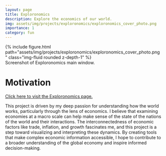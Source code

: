 ```yaml
---
layout: page
title: Exploronomics
description: Explore the economics of our world.
img: assets/img/projects/exploronomics/exploronomics_cover_photo.png
importance: 1
category: fun
---
```


<div class="row mt-3">
    <div class="col-sm mt-3 mt-md-0">
        {% include figure.html path="assets/img/projects/exploronomics/exploronomics_cover_photo.png" class="img-fluid rounded z-depth-1" %}
    </div>
</div>
<div class="caption">
    Screenshot of Exploronomics main window.
</div>

# Motivation

[Click here to visit the Exploronomics page.](_projects\exploronomics_prj\index.html)

This project is driven by my deep passion for understanding how the world works, particularly through the lens of economics. I believe that examining economies at a macro scale can help make sense of the state of the nations of the world and their interactions. The interconnectedness of economic factors like trade, inflation, and growth fascinates me, and this project is a step toward visualizing and interpreting these dynamics. By creating tools that make complex economic information accessible, I hope to contribute to a broader understanding of the global economy and inspire informed decision-making.
